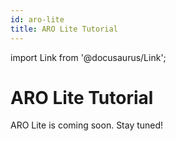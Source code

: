 ```yaml
---
id: aro-lite
title: ARO Lite Tutorial
---
```

import Link from '@docusaurus/Link'; 

# ARO Lite Tutorial

ARO Lite is coming soon. Stay tuned!